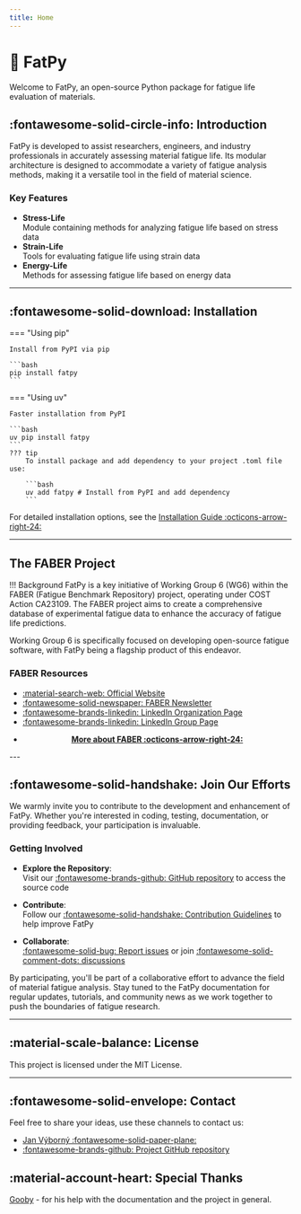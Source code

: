 ```yaml
---
title: Home
---
```


# :pie: FatPy

Welcome to FatPy, an open-source Python package for fatigue life evaluation of materials.

## :fontawesome-solid-circle-info: Introduction

FatPy is developed to assist researchers, engineers, and industry
professionals in accurately assessing material fatigue life. Its modular architecture is designed
to accommodate a variety of fatigue analysis methods, making it a versatile tool in the field of
material science.

### Key Features

- **Stress-Life**  
    Module containing methods for analyzing fatigue life based on stress data
- **Strain-Life**  
    Tools for evaluating fatigue life using strain data
- **Energy-Life**  
    Methods for assessing fatigue life based on energy data

---

## :fontawesome-solid-download: Installation

=== "Using pip"

    Install from PyPI via pip

    ```bash
    pip install fatpy
    ```

=== "Using uv"

    Faster installation from PyPI

    ```bash
    uv pip install fatpy
    ```
    ??? tip
        To install package and add dependency to your project .toml file use:

        ```bash
        uv add fatpy # Install from PyPI and add dependency 
        ```

For detailed installation options, see the [Installation Guide :octicons-arrow-right-24:](development/install.md)

---

## The FABER Project

!!! Background
    FatPy is a key initiative of Working Group 6 (WG6) within the FABER (Fatigue Benchmark Repository) project,
    operating under COST Action CA23109. The FABER project aims to create a comprehensive database of
    experimental fatigue data to enhance the accuracy of fatigue life predictions.

Working Group 6 is specifically focused on developing open-source fatigue software, with FatPy being
a flagship product of this endeavor.

### FABER Resources

<div class="grid cards" markdown>

- [:material-search-web: Official Website](https://faber-cost.eu/)
- [:fontawesome-solid-newspaper: FABER Newsletter](https://faber-cost.eu/media-newsletter/)
- [:fontawesome-brands-linkedin: LinkedIn Organization Page](https://www.linkedin.com/company/faber-cost/about/)
- [:fontawesome-brands-linkedin: LinkedIn Group Page](https://www.linkedin.com/groups/13170259/)

</div>

<div class="grid cards" style="text-align: center;" markdown>

- **[More about FABER :octicons-arrow-right-24:](faber_cost.md)**

</div>
---

## :fontawesome-solid-handshake: Join Our Efforts

We warmly invite you to contribute to the development and enhancement of FatPy. Whether you're
interested in coding, testing, documentation, or providing feedback, your participation is invaluable.

### Getting Involved

- **Explore the Repository**:  
Visit our [:fontawesome-brands-github: GitHub repository](https://github.com/vybornak2/fatpy) to access the source code

- **Contribute**:  
Follow our [:fontawesome-solid-handshake: Contribution Guidelines](development/index.md) to help improve FatPy

- **Collaborate**:  
[:fontawesome-solid-bug: Report issues](https://github.com/vybornak2/fatpy/issues) or join [:fontawesome-solid-comment-dots: discussions](https://github.com/vybornak2/fatpy/discussions)

By participating, you'll be part of a collaborative effort to advance the field of material fatigue analysis.
Stay tuned to the FatPy documentation for regular updates, tutorials, and community news as we work together
to push the boundaries of fatigue research.

---

## :material-scale-balance: License

This project is licensed under the MIT License.

---

## :fontawesome-solid-envelope: Contact

Feel free to share your ideas, use these channels to contact us:

<div class="grid cards" markdown>

- [Jan Výborný :fontawesome-solid-paper-plane:](<jan.vyborny2@gmail.com>)
- [:fontawesome-brands-github: Project GitHub repository](https://github.com/vybornak2/fatpy)

</div>

## :material-account-heart: Special Thanks

[Gooby](https://github.com/jakubda1) - for his help with the documentation and the project in general.
